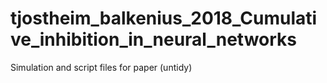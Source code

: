 # tjostheim_balkenius_2018_Cumulative_inhibition_in_neural_networks
Simulation and script files for paper (untidy)
